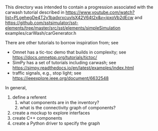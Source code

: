 This directory was intended to contain a progression associated with the carwash tutorial described in
https://www.youtube.com/watch?list=PLgehegDe4T2y1badxrxcuvIsX42V64t2x&v=ipxoVb2dEcw
and
https://github.com/sstsimulator/sst-elements/tree/master/src/sst/elements/simpleSimulation
examples/carWash/carGenerator.h


There are other tutorials to borrow inspiration from; see
 * Omnet has a tic-toc demo that builds in complexity; see https://docs.omnetpp.org/tutorials/tictoc/
 * SimPy has a set of tutorials including carwash; see https://simpy.readthedocs.io/en/latest/examples/index.html
 * traffic signals, e.g., stop light; see https://ieeexplore.ieee.org/document/6632548


In general, 
1. define a referent
    1. what components are in the inventory?
    1. what is the connectivity graph of components?
1. create a mockup to explore interfaces
1. create C++ components
1. create a Python driver to specify the graph

